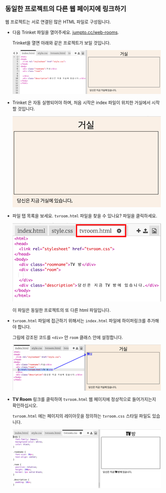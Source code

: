 ## 동일한 프로젝트의 다른 웹 페이지에 링크하기

웹 프로젝트는 서로 연결된 많은 HTML 파일로 구성됩니다.

+ 다음 Trinket 파일을 열어주세요. <a href="https://trinket.io/html/63276e36a8" target="_blank">jumpto.cc/web-rooms</a>.
    
    Trinket을 열면 아래와 같은 프로젝트가 보일 것입니다.
    
    ![스크린샷](images/rooms-starter.png)

+ Trinket 은 자동 실행되어야 하며, 처음 시작은 index 파일이 위치한 거실에서 시작할 것입니다.
    
    ![스크린샷](images/rooms-hall-start.png)

+ 파일 탭 목록을 보세요. `tvroom.html` 파일을 찾을 수 있나요? 파일을 클릭하세요.
    
    ![스크린샷](images/rooms-tvroom-html.png)
    
    이 파일은 동일한 프로젝트의 또 다른 html 파일입니다.

+ `tvroom.html` 파일에 접근하기 위해서는 `index.html` 파일에 하이퍼링크를 추가해야 합니다.
    
    그림에 강조된 코드를 `<div>` 안 `room` 클래스 안에 설정합니다.
    
    ![스크린샷](images/rooms-link-tvroom.png)

+ **TV Room** 링크를 클릭하여 `tvroom.html` 웹 페이지에 정상적으로 들어가지는지 확인하십시오.
    
    `tvroom.html` 에는 페이지의 레이아웃을 정의하는 `tvroom.css` 스타일 파일도 있습니다.
    
    ![스크린샷](images/rooms-tvroom-unstyled.png)